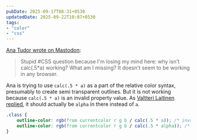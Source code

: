 ```yaml
---
pubDate: 2025-09-17T08:31+0530
updatedDate: 2025-09-22T10:07+0530
tags:
- "color"
- "css"
---
```


[Ana Tudor wrote on Mastodon](https://mastodon.social/@anatudor/115214693132139947):

> Stupid #CSS question because I'm losing my mind here: why isn't calc(.5*a) working? What am I missing? It doesn't seem to be working in any browser.

Ana is trying to use `calc(.5 * a)` as a part of the relative color syntax, presumably to create semi transparent outlines. But it is not working because `calc(.5 * a)` is an invalid property value. As [Valtteri Laitinen replied](https://fedi.valtlai.fi/@valtlai/115214702277627522), it should actually be `alpha` in there instead of `a`.

```css ins="calc(.5 * alpha)" del="calc(.5 * a)"
.class {
	outline-color: rgb(from currentcolor r g b / calc(.5 * a)); /* invalid */
	outline-color: rgb(from currentcolor r g b / calc(.5 * alpha)); /* valid */
}
```

